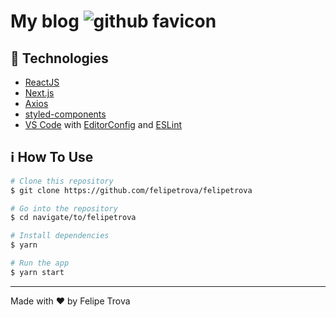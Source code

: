 # My blog ![github favicon](out/favicon.ico)

## :rocket: Technologies

- [ReactJS](https://reactjs.org/)
- [Next.js](https://nextjs.org/)
- [Axios](https://github.com/axios/axios)
- [styled-components](https://www.styled-components.com/)
- [VS Code][vc] with [EditorConfig][vceditconfig] and [ESLint][vceslint]

## :information_source: How To Use

```bash
# Clone this repository
$ git clone https://github.com/felipetrova/felipetrova

# Go into the repository
$ cd navigate/to/felipetrova

# Install dependencies
$ yarn

# Run the app
$ yarn start
```

---

Made with ♥ by Felipe Trova

[vc]: https://code.visualstudio.com/
[vceditconfig]: https://marketplace.visualstudio.com/items?itemName=EditorConfig.EditorConfig
[vceslint]: https://marketplace.visualstudio.com/items?itemName=dbaeumer.vscode-eslint
